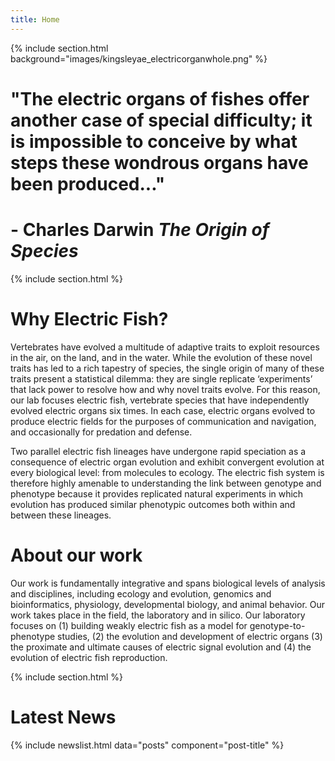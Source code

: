 ```yaml
---
title: Home
---
```


{% include section.html background="images/kingsleyae_electricorganwhole.png" %}

# "The electric organs of fishes offer another case of special difficulty; it is impossible to conceive by what steps these wondrous organs have been produced...\"

# - Charles Darwin _The Origin of Species_

<!-- {%
  include link.html
  type="github"
  icon=""
  text="See the template on GitHub"
  link="greenelab/lab-website-template"
  style="button"
%}
{%
  include link.html
  type="docs"
  icon=""
  text="See the documentation"
  link="https://github.com/greenelab/lab-website-template/wiki"
  style="button"
%}
{:.center} -->

{% include section.html %}

# Why Electric Fish?

Vertebrates have evolved a multitude of adaptive traits to exploit resources in the air, on the land, and in the water. While the evolution of these novel traits has led to a rich tapestry of species, the single origin of many of these traits present a statistical dilemma: they are single replicate ‘experiments’ that lack power to resolve how and why novel traits evolve. For this reason, our lab focuses electric fish, vertebrate species that have independently evolved electric organs six times. In each case, electric organs evolved to produce electric fields for the purposes of communication and navigation, and occasionally for predation and defense.

Two parallel electric fish lineages have undergone rapid speciation as a consequence of electric organ evolution and exhibit convergent evolution at every biological level: from molecules to ecology. The electric fish system is therefore highly amenable to understanding the link between genotype and phenotype because it provides replicated natural experiments in which evolution has produced similar phenotypic outcomes both within and between these lineages.

# About our work

Our work is fundamentally integrative and spans biological levels of analysis and disciplines, including ecology and evolution, genomics and bioinformatics, physiology, developmental biology, and animal behavior. Our work takes place in the field, the laboratory and in silico. Our laboratory focuses on (1) building weakly electric fish as a model for genotype-to-phenotype studies, (2) the evolution and development of electric organs (3) the proximate and ultimate causes of electric signal evolution and (4) the evolution of electric fish reproduction.

{% include section.html %}

# Latest News

{% include newslist.html data="posts" component="post-title" %}
